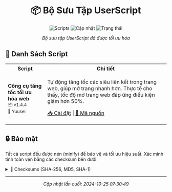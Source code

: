 <div align="center">

# 📦 Bộ Sưu Tập UserScript

![Scripts](https://img.shields.io/badge/scripts-1-blue?style=flat-square)
![Cập nhật](https://img.shields.io/github/last-commit/RenjiYuusei/UserJs/main?style=flat-square&label=Cập%20nhật)
![Trạng thái](https://img.shields.io/github/actions/workflow/status/RenjiYuusei/UserJs/js-producer.yml?style=flat-square&label=Trạng%20thái)

*Bộ sưu tập UserScript đã được tối ưu hóa*

</div>

## 📜 Danh Sách Script

<table>
<tr>
<th>Script</th>
<th>Chi tiết</th>
</tr>
<tr>
<td>
<b>Công cụ tăng tốc tối ưu hóa web</b><br>
<small>📦 v1.4.4</small><br>
<small>👤 Yuusei</small>
</td>
<td>
<p>Tự động tăng tốc các siêu liên kết trong trang web, giúp mở trang nhanh hơn. Thực tế cho thấy, tốc độ mở trang web đáp ứng điều kiện giảm hơn 50%.</p>
<p>
<a href="https://github.com/RenjiYuusei/UserJs/raw/main/userjs/instantpage.user.js">📥 Cài đặt</a> |
<a href="https://github.com/RenjiYuusei/UserJs/blob/main/userjs/instantpage.user.js">📝 Mã nguồn</a>
</p>
</td>
</tr>
</table>

## 🔒 Bảo mật

Tất cả script đều được nén (minify) để bảo vệ và tối ưu hiệu suất. Xác minh tính toàn vẹn bằng các checksum bên dưới.

<details>
<summary>📝 Checksums (SHA-256, MD5, SHA-1)</summary>

```
# Checksums generated on 2024-10-25 07:30:49
```
</details>

---
<div align="center">
<i>Cập nhật lần cuối: 2024-10-25 07:30:49</i>
</div>
